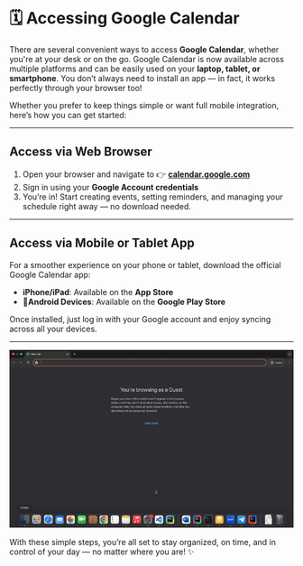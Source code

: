 # 🗓️ Accessing Google Calendar

There are several convenient ways to access **Google Calendar**, whether you're at your desk or on the go. Google Calendar is now available across multiple platforms and can be easily used on your **laptop, tablet, or smartphone**. You don’t always need to install an app — in fact, it works perfectly through your browser too!

Whether you prefer to keep things simple or want full mobile integration, here’s how you can get started:

---

## Access via Web Browser

1. Open your browser and navigate to 👉 [**calendar.google.com**](https://calendar.google.com)
2. Sign in using your **Google Account credentials**
3. You’re in! Start creating events, setting reminders, and managing your schedule right away — no download needed.

---

##  Access via Mobile or Tablet App

For a smoother experience on your phone or tablet, download the official Google Calendar app:

- **iPhone/iPad**: Available on the **App Store**
- 🤖**Android Devices**: Available on the **Google Play Store**

Once installed, just log in with your Google account and enjoy syncing across all your devices.

---

![Google Calendar Recurrence Settings](images/accessingoogle.gif)

With these simple steps, you’re all set to stay organized, on time, and in control of your day — no matter where you are! ✨




